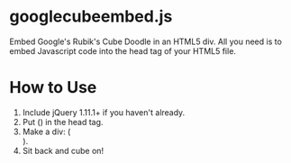 googlecubeembed.js
==================

Embed Google's Rubik's Cube Doodle in an HTML5 div. All you need is to embed Javascript code into the head tag of your HTML5 file.

How to Use
==================

1. Include jQuery 1.11.1+ if you haven't already.
2. Put (<script src="http://molarmanful.github.io/googlecubeembed/googlecubeembed.js"></script>) in the head tag.
3. Make a div: (<div class="googlecubeembed"></div>).
4. Sit back and cube on!
